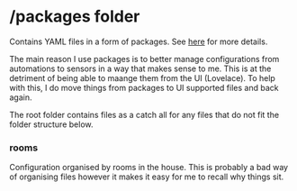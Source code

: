 # /packages folder
Contains YAML files in a form of packages. See [here](https://www.home-assistant.io/docs/configuration/packages/#create-a-packages-folder) for more details.

The main reason I use packages is to better manage configurations from automations to sensors in a way that makes sense to me. This is at the detriment of being able to maange them from the UI (Lovelace). To help with this, I do move things from packages to UI supported files and back again.

The root folder contains files as a catch all for any files that do not fit the folder structure below.

### rooms
Configuration organised by rooms in the house. This is probably a bad way of organising files however it makes it easy for me to recall why things sit.
